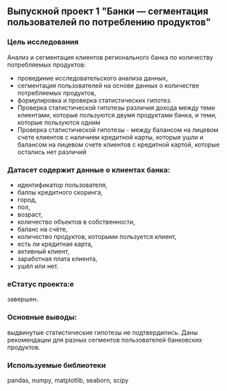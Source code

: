 ## Выпускной проект 1 "Банки — cегментация пользователей по потреблению продуктов"
### Цель исследования

Анализ и сегментация клиентов регионального банка по количеству потребляемых продуктов:

- провединие исследовательского анализа данных,
- сегментация пользователей на основе данных о количестве потребляемых продуктов,
- формулировка и проверка статистических гипотез.
- Проверка статистической гипотезы различия дохода между теми клиентами, которые пользуются двумя продуктами банка, и теми, которые пользуются одним
- Проверка статистической гипотезы - между балансом на лицевом счете клиентов с наличием кредитной карты, которые ушли и балансом на лицевом счете клиентов с кредитной картой, которые остались нет различий

### Датасет содержит данные о клиентах банка:

- идентификатор пользователя,
- баллы кредитного скоринга,
- город,
- пол,
- возраст,
- количество объектов в собственности,
- баланс на счёте,
- количество продуктов, которыми пользуется клиент,
- есть ли кредитная карта,
- активный клиент,
- заработная плата клиента,
- ушёл или нет.
### eСтатус проекта:e
завершен.

### Основные выводы: 
выдвинутые статистические гипотезы не подтвердились. Даны рекомендации для разных сегментов пользователей банковских продуктов.

### Используемые библиотеки
pandas, numpy, matplotlib, seaborn, scipy
